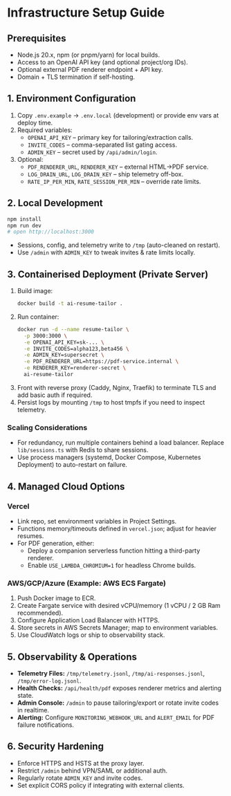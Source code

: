 # Infrastructure Setup Guide

## Prerequisites

- Node.js 20.x, npm (or pnpm/yarn) for local builds.
- Access to an OpenAI API key (and optional project/org IDs).
- Optional external PDF renderer endpoint + API key.
- Domain + TLS termination if self-hosting.

## 1. Environment Configuration

1. Copy `.env.example` → `.env.local` (development) or provide env vars at deploy time.
2. Required variables:
   - `OPENAI_API_KEY` – primary key for tailoring/extraction calls.
   - `INVITE_CODES` – comma-separated list gating access.
   - `ADMIN_KEY` – secret used by `/api/admin/login`.
3. Optional:
   - `PDF_RENDERER_URL`, `RENDERER_KEY` – external HTML→PDF service.
   - `LOG_DRAIN_URL`, `LOG_DRAIN_KEY` – ship telemetry off-box.
   - `RATE_IP_PER_MIN`, `RATE_SESSION_PER_MIN` – override rate limits.

## 2. Local Development

```bash
npm install
npm run dev
# open http://localhost:3000
```

- Sessions, config, and telemetry write to `/tmp` (auto-cleaned on restart).
- Use `/admin` with `ADMIN_KEY` to tweak invites & rate limits locally.

## 3. Containerised Deployment (Private Server)

1. Build image:
   ```bash
   docker build -t ai-resume-tailor .
   ```
2. Run container:
   ```bash
   docker run -d --name resume-tailor \
     -p 3000:3000 \
     -e OPENAI_API_KEY=sk-... \
     -e INVITE_CODES=alpha123,beta456 \
     -e ADMIN_KEY=supersecret \
     -e PDF_RENDERER_URL=https://pdf-service.internal \
     -e RENDERER_KEY=renderer-secret \
     ai-resume-tailor
   ```
3. Front with reverse proxy (Caddy, Nginx, Traefik) to terminate TLS and add basic auth if required.
4. Persist logs by mounting `/tmp` to host tmpfs if you need to inspect telemetry.

### Scaling Considerations

- For redundancy, run multiple containers behind a load balancer. Replace `lib/sessions.ts` with Redis to share sessions.
- Use process managers (systemd, Docker Compose, Kubernetes Deployment) to auto-restart on failure.

## 4. Managed Cloud Options

### Vercel
- Link repo, set environment variables in Project Settings.
- Functions memory/timeouts defined in `vercel.json`; adjust for heavier resumes.
- For PDF generation, either:
  - Deploy a companion serverless function hitting a third-party renderer.
  - Enable `USE_LAMBDA_CHROMIUM=1` for headless Chrome builds.

### AWS/GCP/Azure (Example: AWS ECS Fargate)
1. Push Docker image to ECR.
2. Create Fargate service with desired vCPU/memory (1 vCPU / 2 GB Ram recommended).
3. Configure Application Load Balancer with HTTPS.
4. Store secrets in AWS Secrets Manager; map to environment variables.
5. Use CloudWatch logs or ship to observability stack.

## 5. Observability & Operations

- **Telemetry Files:** `/tmp/telemetry.jsonl`, `/tmp/ai-responses.jsonl`, `/tmp/error-log.jsonl`.
- **Health Checks:** `/api/health/pdf` exposes renderer metrics and alerting state.
- **Admin Console:** `/admin` to pause tailoring/export or rotate invite codes in realtime.
- **Alerting:** Configure `MONITORING_WEBHOOK_URL` and `ALERT_EMAIL` for PDF failure notifications.

## 6. Security Hardening

- Enforce HTTPS and HSTS at the proxy layer.
- Restrict `/admin` behind VPN/SAML or additional auth.
- Regularly rotate `ADMIN_KEY` and invite codes.
- Set explicit CORS policy if integrating with external clients.

